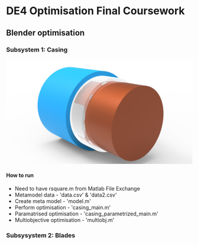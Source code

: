 # DE4 Optimisation Final Coursework 

## Blender optimisation

### Subsystem 1: Casing

![Casing](/imgs/casing_cad.png)

#### How to run
 - Need to have rsquare.m from Matlab File Exchange
 - Metamodel data - 'data.csv' & 'data2.csv'
 - Create meta model - 'model.m'
 - Perform optimisation - 'casing_main.m'
 - Paramatrised optimisation - 'casing_parametrized_main.m'
 - Multiobjective optimisation - 'multiobj.m'

### Subsysystem 2: Blades
